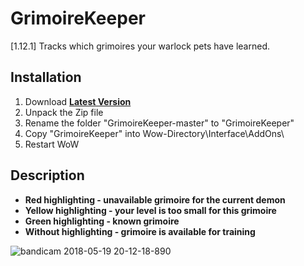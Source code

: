 # GrimoireKeeper
[1.12.1] Tracks which grimoires your warlock pets have learned.

## Installation
1. Download **[Latest Version](https://github.com/Lichery/GrimoireKeeper/archive/master.zip)**
2. Unpack the Zip file
3. Rename the folder "GrimoireKeeper-master" to "GrimoireKeeper"
4. Copy "GrimoireKeeper" into Wow-Directory\Interface\AddOns\
5. Restart WoW

## Description
* **Red highlighting - unavailable grimoire for the current demon**
* **Yellow highlighting - your level is too small for this grimoire**
* **Green highlighting - known grimoire**
* **Without highlighting - grimoire is available for training**

![bandicam 2018-05-19 20-12-18-890](https://user-images.githubusercontent.com/24303693/40271712-bd9c4d96-5ba9-11e8-9fbb-3bd73bbc7f9b.jpg)

